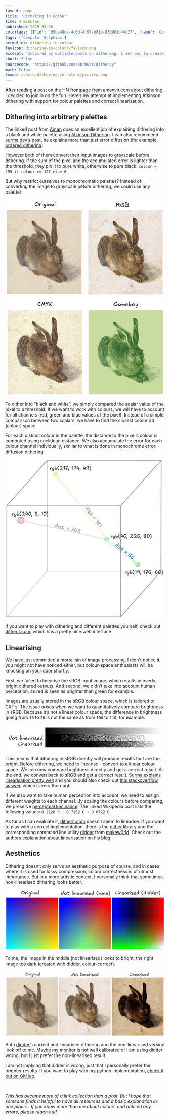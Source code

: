 ```yaml
---
layout: page
title: "Dithering in Colour"
time: 4 minutes
published: 2025-03-08
colortags: [{'id': '65ba48da-4c0d-4f9f-b81b-030901b44c27', 'name': 'Computer Graphics', 'color': 'purple'}]
tags: ['Computer Graphics']
permalink: dithering-in-colour
favicon: dithering-in-colour/favicon.png
excerpt: "Inspired by multiple posts on dithering, I set out to create a correct implementation of Atkinson dithering with support for RGB colour palettes. The post also outlines implementing linearising the colour-space and correcting for human perception."
short: False
sourcecode: "https://github.com/obrhubr/ditherpy"
math: False
image: assets/dithering-in-colour/preview.png
---
```


After reading a post on the HN frontpage from [amanvir.com](https://amanvir.com/blog/writing-my-own-dithering-algorithm-in-racket) about dithering, I decided to join in on the fun. Here’s my attempt at implementing Atkinson dithering with support for colour palettes and correct linearisation.

## Dithering into arbitrary palettes

The linked post from [Aman](https://amanvir.com/) does an excellent job of explaining dithering into a black and white palette using [Atkinson Dithering](https://en.wikipedia.org/wiki/Atkinson_dithering). I can also recommend [surma.dev](https://surma.dev/things/ditherpunk/)’s post, he explains more than just error diffusion (for example [ordered dithering](https://en.wikipedia.org/wiki/Ordered_dithering)).

However both of them convert their input images to grayscale before dithering. If the sum of the pixel and the accumulated error is lighter than the threshold, they pin it to pure white, otherwise to pure black: `colour = 255 if colour >= 127 else 0`.

But why restrict ourselves to monochromatic palettes? Instead of converting the image to grayscale before dithering, we could use any palette!

![Albrecht Dürer painting dithered in RGB, CMYK and a Gameboy-like palette.](/assets/dithering-in-colour/7d8b4f1ff8653e94a0db1013497a5002.webp)

To dither into “black and white”, we simply compared the scalar value of the pixel to a threshold. If we want to work with colours, we will have to account for all channels (red, green and blue values of the pixel). Instead of a simple comparison between two scalars, we have to find the closest colour 3d (colour) space. 

For each distinct colour in the palette, the distance to the pixel’s colour is computed using euclidean distance. We also accumulate the error for each colour channel individually, similar to what is done in monochrome error diffusion dithering.

![Distance in 3d colour space.](/assets/dithering-in-colour/c57d6c5d831cb40c5012fe0eaa8b254b.webp)

If you want to play with dithering and different palettes yourself, check out [ditherit.com](http://ditherit.com/), which has a pretty nice web interface.

## Linearising

We have just committed a mortal sin of image processing. I didn’t notice it, you might not have noticed either, but colour-space enthusiasts will be knocking on your door shortly. 

First, we failed to linearise the sRGB input image, which results in overly bright dithered outputs. And second, we didn’t take into account human perception, as red is seen as brighter than green for example.

Images are usually stored in the sRGB colour space, which is tailored to CRT’s. The issue arises when we want to quantitatively compare brightness in sRGB. Because it’s not a linear colour space, the difference in brightness going from `10` to `20` is not the same as from `100` to `110`, for example. 

![Dithering a black-to-white gradient will be wrong without linearising first.](/assets/dithering-in-colour/20e8d36702ad74b4796e2902b80a2f46.webp)

This means that dithering in sRGB directly will produce results that are too bright. Before dithering, we need to linearise - convert to a linear colour-space. We can now compare brightness directly and get a correct result. At the end, we convert back to sRGB and get a correct result. [Surma explains linearisation pretty well](https://surma.dev/things/ditherpunk/) and you should also check out [this stackoverflow answer](https://stackoverflow.com/questions/596216/formula-to-determine-perceived-brightness-of-rgb-color/56678483#56678483), which is very thorough.

If we also want to take human perception into account, we need to assign different weights to each channel. By scaling the colours before comparing, we preserve [perceptual luminance](https://en.wikipedia.org/wiki/Grayscale#Colorimetric_(perceptual_luminance-preserving)_conversion_to_grayscale). The linked Wikipedia post lists the following values: `0.2126 R + 0.7152 G + 0.0722 B`.

As far as I can evaluate it, [ditherit.com](http://ditherit.com/) doesn’t seem to linearise. If you want to play with a correct implementation, there is the [dither](https://github.com/makew0rld/dither) library and the corresponding command line utility [didder](https://github.com/makew0rld/didder) from [makew0rld](https://github.com/makew0rld). Check out the [authors explanation about linearisation on his blog](https://www.makeworld.space/2021/02/dithering.html).

## Aesthetics

Dithering doesn’t only serve an aesthetic purpose of course, and in cases where it is used for lossy compression, colour correctness is of utmost importance. But in a more artistic context, I personally think that sometimes, non-linearised dithering looks better.

![Gradient dithered with and without linearising.](/assets/dithering-in-colour/af99b0474cb03fb7dad0750b8491d1e2.webp)

To me, the image in the middle (not linearised) looks to bright, the right image too dark (created with didder, colour-correct).

![Comparison of my non-linearised dithering and didder’s correct code on Dürer’s “Young Hare”.](/assets/dithering-in-colour/966bce52baecafe58ed4b854661186f9.webp)

Both [didder](https://github.com/makew0rld/didder)’s correct and linearised dithering and the non-linearised version look off to me. Maybe my monitor is not well calibrated or I am using didder wrong, but I just prefer the non-linearised result. 

I am not implying that didder is wrong, just that I personally prefer the brighter results. If you want to play with my python implementation, [check it out on GitHub](https://github.com/obrhubr/ditherpy).

<br/>

*This has become more of a link collection than a post. But I hope that someone finds it helpful to have all resources and a basic explanation in one place… If you know more than me about colours and noticed any errors, please reach out!*

<br/>

